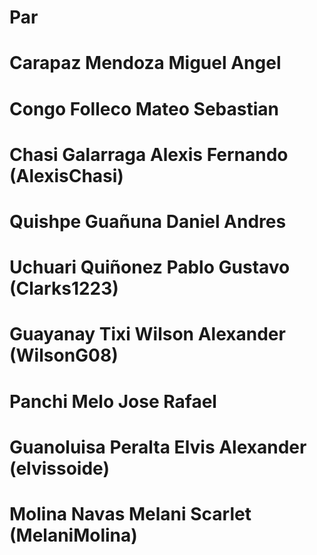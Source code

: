 # Par
# Carapaz Mendoza Miguel Angel
# Congo Folleco Mateo Sebastian
# Chasi Galarraga Alexis Fernando (AlexisChasi)
# Quishpe Guañuna Daniel Andres
# Uchuari Quiñonez Pablo Gustavo (Clarks1223)
# Guayanay Tixi Wilson Alexander (WilsonG08)
# Panchi Melo Jose Rafael
# Guanoluisa Peralta Elvis Alexander (elvissoide)
# Molina Navas Melani Scarlet (MelaniMolina)
